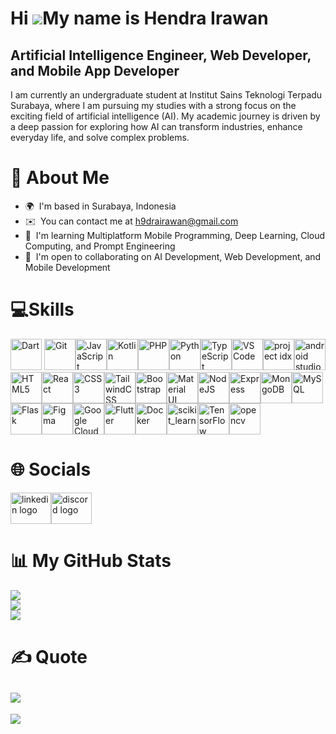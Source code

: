 Hi ![](https://user-images.githubusercontent.com/18350557/176309783-0785949b-9127-417c-8b55-ab5a4333674e.gif)My name is Hendra Irawan
=====================================================================================================================================

Artificial Intelligence Engineer, Web Developer, and Mobile App Developer
-------------------------------------------------------------------------

I am currently an undergraduate student at Institut Sains Teknologi Terpadu Surabaya, where I am pursuing my studies with a strong focus on the exciting field of artificial intelligence (AI). My academic journey is driven by a deep passion for exploring how AI can transform industries, enhance everyday life, and solve complex problems.

# 💫 About Me

* 🌍  I'm based in Surabaya, Indonesia
* ✉️  You can contact me at [h9drairawan@gmail.com](mailto:h9drairawan@gmail.com)
* 🧠  I'm learning Multiplatform Mobile Programming, Deep Learning, Cloud Computing, and Prompt Engineering
* 🤝  I'm open to collaborating on AI Development, Web Development, and Mobile Development

# 💻Skills
<p align="left"> <a href="https://dart.dev/" target="_blank" rel="noreferrer" ><img src="https://raw.githubusercontent.com/danielcranney/readme-generator/main/public/icons/skills/dart-colored.svg" width="50" height="50" alt="Dart" /></a> <a href="https://git-scm.com/" target="_blank" rel="noreferrer" ><img src="https://raw.githubusercontent.com/danielcranney/readme-generator/main/public/icons/skills/git-colored.svg" width="50" height="50" alt="Git" /></a ><a href="https://developer.mozilla.org/en-US/docs/Web/JavaScript" target="_blank" rel="noreferrer" ><img src="https://raw.githubusercontent.com/danielcranney/readme-generator/main/public/icons/skills/javascript-colored.svg" width="50" height="50" alt="JavaScript" /></a ><a href="https://kotlinlang.org/" target="_blank" rel="noreferrer" ><img src="https://raw.githubusercontent.com/danielcranney/readme-generator/main/public/icons/skills/kotlin-colored.svg" width="50" height="50" alt="Kotlin" /></a ><a href="https://www.php.net/" target="_blank" rel="noreferrer" ><img src="https://raw.githubusercontent.com/danielcranney/readme-generator/main/public/icons/skills/php-colored.svg" width="50" height="50" alt="PHP" /></a ><a href="https://www.python.org/" target="_blank" rel="noreferrer" ><img src="https://raw.githubusercontent.com/danielcranney/readme-generator/main/public/icons/skills/python-colored.svg" width="50" height="50" alt="Python" /></a ><a href="https://www.typescriptlang.org/" target="_blank" rel="noreferrer" ><img src="https://raw.githubusercontent.com/danielcranney/readme-generator/main/public/icons/skills/typescript-colored.svg" width="50" height="50" alt="TypeScript" /></a ><a href="https://code.visualstudio.com/" target="_blank" rel="noreferrer" ><img src="https://raw.githubusercontent.com/danielcranney/readme-generator/main/public/icons/skills/visualstudiocode.svg" width="50" height="50" alt="VS Code" /></a ><a href="https://idx.dev/" target="_blank" rel="noreferrer" ><img src="https://idx.dev/images/code-chevron.svg" alt="project idx" width="50" height="50" /></a ><a href="https://developer.android.com/studio" target="_blank" rel="noreferrer" ><img src="https://upload.wikimedia.org/wikipedia/commons/c/c1/Android_Studio_icon_%282023%29.svg" alt="android studio" width="50" height="50" /></a ><a href="https://developer.mozilla.org/en-US/docs/Glossary/HTML5" target="_blank" rel="noreferrer" ><img src="https://raw.githubusercontent.com/danielcranney/readme-generator/main/public/icons/skills/html5-colored.svg" width="50" height="50" alt="HTML5" /></a ><a href="https://reactjs.org/" target="_blank" rel="noreferrer" ><img src="https://raw.githubusercontent.com/danielcranney/readme-generator/main/public/icons/skills/react-colored.svg" width="50" height="50" alt="React" /></a ><a href="https://www.w3.org/TR/CSS/#css" target="_blank" rel="noreferrer" ><img src="https://raw.githubusercontent.com/danielcranney/readme-generator/main/public/icons/skills/css3-colored.svg" width="50" height="50" alt="CSS3" /></a ><a href="https://tailwindcss.com/" target="_blank" rel="noreferrer" ><img src="https://raw.githubusercontent.com/danielcranney/readme-generator/main/public/icons/skills/tailwindcss-colored.svg" width="50" height="50" alt="TailwindCSS" /></a ><a href="https://getbootstrap.com/" target="_blank" rel="noreferrer" ><img src="https://raw.githubusercontent.com/danielcranney/readme-generator/main/public/icons/skills/bootstrap-colored.svg" width="50" height="50" alt="Bootstrap" /></a ><a href="https://mui.com/" target="_blank" rel="noreferrer" ><img src="https://raw.githubusercontent.com/danielcranney/readme-generator/main/public/icons/skills/materialui-colored.svg" width="50" height="50" alt="Material UI" /></a ><a href="https://nodejs.org/en/" target="_blank" rel="noreferrer" ><img src="https://raw.githubusercontent.com/danielcranney/readme-generator/main/public/icons/skills/nodejs-colored.svg" width="50" height="50" alt="NodeJS" /></a ><a href="https://expressjs.com/" target="_blank" rel="noreferrer" ><img src="https://raw.githubusercontent.com/danielcranney/readme-generator/main/public/icons/skills/express-colored-dark.svg" width="50" height="50" alt="Express" /></a ><a href="https://www.mongodb.com/" target="_blank" rel="noreferrer" ><img src="https://raw.githubusercontent.com/danielcranney/readme-generator/main/public/icons/skills/mongodb-colored.svg" width="50" height="50" alt="MongoDB" /></a ><a href="https://www.mysql.com/" target="_blank" rel="noreferrer" ><img src="https://raw.githubusercontent.com/danielcranney/readme-generator/main/public/icons/skills/mysql-colored.svg" width="50" height="50" alt="MySQL" /></a ><a href="https://flask.palletsprojects.com/en/2.0.x/" target="_blank" rel="noreferrer" ><img src="https://raw.githubusercontent.com/danielcranney/readme-generator/main/public/icons/skills/flask-colored-dark.svg" width="50" height="50" alt="Flask" /></a ><a href="https://www.figma.com/" target="_blank" rel="noreferrer" ><img src="https://raw.githubusercontent.com/danielcranney/readme-generator/main/public/icons/skills/figma-colored.svg" width="50" height="50" alt="Figma" /></a ><a href="https://cloud.google.com/" target="_blank" rel="noreferrer" ><img src="https://raw.githubusercontent.com/danielcranney/readme-generator/main/public/icons/skills/googlecloud-colored.svg" width="50" height="50" alt="Google Cloud" /></a ><a href="https://flutter.dev/" target="_blank" rel="noreferrer" ><img src="https://raw.githubusercontent.com/danielcranney/readme-generator/main/public/icons/skills/flutter-colored.svg" width="50" height="50" alt="Flutter" /></a ><a href="https://www.docker.com/" target="_blank" rel="noreferrer" ><img src="https://raw.githubusercontent.com/danielcranney/readme-generator/main/public/icons/skills/docker-colored.svg" width="50" height="50" alt="Docker" /></a ><a href="https://scikit-learn.org/" target="_blank" rel="noreferrer" ><img src="https://upload.wikimedia.org/wikipedia/commons/0/05/Scikit_learn_logo_small.svg" alt="scikit_learn" width="50" height="50" /></a ><a href="https://www.tensorflow.org/" target="_blank" rel="noreferrer" ><img src="https://raw.githubusercontent.com/danielcranney/readme-generator/main/public/icons/skills/tensorflow-colored.svg" width="50" height="50" alt="TensorFlow" /></a ><a href="https://opencv.org/" target="_blank" rel="noreferrer" ><img src="https://www.vectorlogo.zone/logos/opencv/opencv-icon.svg" alt="opencv" width="50" height="50" /></a></p>

# 🌐 Socials

<a href="www.linkedin.com/in/hendra-irawan-1791bb295" target="_blank"><img src="https://raw.githubusercontent.com/maurodesouza/profile-readme-generator/master/src/assets/icons/social/linkedin/default.svg" width="65" height="50" alt="linkedin logo"/></a><a href="https://discord.com/users/826484425554526209" target="_blank"><img src="https://raw.githubusercontent.com/maurodesouza/profile-readme-generator/master/src/assets/icons/social/discord/default.svg" width="65" height="50" alt="discord logo"/></a>

# 📊 My GitHub Stats

![](https://github-readme-stats.vercel.app/api?username=H9drairawan&theme=radical&hide_border=false&include_all_commits=true&count_private=true)<br/>
![](https://github-readme-streak-stats.herokuapp.com/?user=H9drairawan&theme=radical&hide_border=false)<br/>
![](https://github-readme-stats.vercel.app/api/top-langs/?username=H9drairawan&theme=radical&hide_border=false&include_all_commits=true&count_private=true&layout=compact)

# ✍️ Quote
![](https://quotes-github-readme.vercel.app/api?type=horizontal&theme=radical)
---
[![](https://visitcount.itsvg.in/api?id=H9drairawan&icon=0&color=1)](https://visitcount.itsvg.in)
